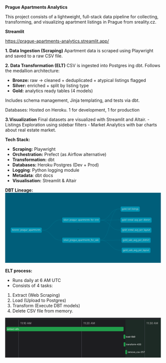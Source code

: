 **Prague Apartments Analytics**

This project consists of a lightweight, full-stack data pipeline for collecting, transforming, and visualizing apartment listings in Prague from sreality.cz.

**Streamlit**

https://prague-apartments-analytics.streamlit.app/

**1. Data Ingestion (Scraping)**
Apartment data is scraped using Playwright and saved to a raw CSV file.

**2. Data Transformation (ELT)**
CSV is ingested into Postgres ing dbt.
Follows the medallion architecture:
- **Bronze:** raw → cleaned + deduplicated + atypical listings flagged
- **Silver:** enriched + split by listing type
- **Gold:** analytics ready tables (4 models)
  
Includes schema management, Jinja templating, and tests via dbt.

Databases: Hosted on Heroku. 1 for development, 1 for production

**3.Visualization**
Final datasets are visualized with Streamlit and Altair.
    - Listings Exploration using sidebar filters
    - Market Analytics with bar charts about real estate market.

**Tech Stack:**
- **Scraping:** Playwright
- **Orchestration:** Prefect (as Airflow alternative)
- **Transformation:** dbt
- **Databases:** Heroku Postgres (Dev + Prod)
- **Logging**: Python logging module
- **Metadata**: dbt docs
- **Visualisation:** Streamlit & Altair

**DBT Lineage:**
![Lineage](/media/lineage.png)

**ELT process:** 
- Runs daily at 6 AM UTC
- Consists of 4 tasks: 
1. Extract (Web Scraping)
2. Load (Upload to Postgres)
3. Transform (Execute DBT models)
4. Delete CSV file from memory.

![ELT](/media/elt.png)

